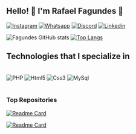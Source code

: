 ## Hello! 👋 I'm Rafael Fagundes 🦅

[![Instagram](https://img.shields.io/badge/Instagram-E4405F?style=for-the-badge&logo=instagram&logoColor=white)](https://www.instagram.com/2falcon.psy/)
[![Whatsapp](https://img.shields.io/badge/WhatsApp-25D366?style=for-the-badge&logo=whatsapp&logoColor=white)](https://wa.me/qr/N7WA6V6UID3VE1)
[![Discord](https://img.shields.io/badge/Discord-7289DA?style=for-the-badge&logo=discord&logoColor=white)](http://discordapp.com/users/484477512001388545/)
[![Linkedin](https://img.shields.io/badge/LinkedIn-0077B5?style=for-the-badge&logo=linkedin&logoColor=white)](https://www.linkedin.com/in/rafael-fagundes-518974258/)

![Fagundes GitHub stats](https://github-readme-stats.vercel.app/api?username=FalconTFagundes&show_icons=true&theme=dracula)       [![Top Langs](https://github-readme-stats.vercel.app/api/top-langs/?username=FalconTFagundes&langs_count=4)](https://github.com/FalconTFagundes/manual-do-desenvolvedor.git)





## Technologies that I specialize in

<div styke="display: inline_block"><br>
    <img align="center" alt="PHP" src="https://img.shields.io/badge/PHP-777BB4?style=for-the-badge&logo=php&logoColor=white">
    <img align="center" alt="Html5" src="https://img.shields.io/badge/HTML5-E34F26?style=for-the-badge&logo=html5&logoColor=white">
    <img align="center" alt="Css3" src="https://img.shields.io/badge/CSS3-1572B6?style=for-the-badge&logo=css3&logoColor=white">
    <img align="center" alt="MySql" src="https://img.shields.io/badge/MySQL-00000F?style=for-the-badge&logo=mysql&logoColor=white">
</div><br>

### Top Repositories

[![Readme Card](https://github-readme-stats.vercel.app/api/pin/?username=FalconTFagundes&repo=manual-do-desenvolvedor)](https://github.com/FalconTFagundes/manual-do-desenvolvedor.git)


[![Readme Card](https://github-readme-stats.vercel.app/api/pin/?username=FalconTFagundes&repo=FalconTFagundes)](https://github.com/FalconTFagundes/FalconTFagundes)
